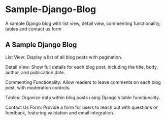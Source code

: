 # Sample-Django-Blog
A sample Django blog with list view, detail view, commenting functionality, tables and contact us form

## A Sample Django Blog

List View: Display a list of all blog posts with pagination.

Detail View: Show full details for each blog post, including the title, body, author, and publication date.

Commenting Functionality: Allow readers to leave comments on each blog post, with moderation controls.

Tables: Organize data within blog posts using Django's table functionality.

Contact Us Form: Provide a form for users to reach out with questions or feedback, featuring validation and email integration.
